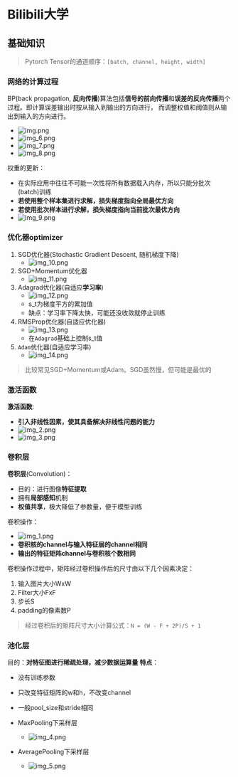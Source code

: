 # Bilibili大学

## 基础知识

> Pytorch Tensor的通道顺序：`[batch, channel, height, width]`

### 网络的计算过程

BP(back propagation, **反向传播**)算法包括**信号的前向传播**和**误差的反向传播**两个过程。即计算误差输出时按从输入到输出的方向进行，
而调整权值和阈值则从输出到输入的方向进行。

- ![img.png](img.png)
- ![img_6.png](img_6.png)
- ![img_7.png](img_7.png)
- ![img_8.png](img_8.png)

权重的更新：
- 在实际应用中往往不可能一次性将所有数据载入内存，所以只能分批次(batch)训练
- **若使用整个样本集进行求解，损失梯度指向全局最优方向**
- **若使用批次样本进行求解，损失梯度指向当前批次最优方向**
- ![img_9.png](img_9.png)

### 优化器optimizer

1. SGD优化器(Stochastic Gradient Descent, 随机梯度下降)
   - ![img_10.png](img_10.png)
2. SGD+Momentum优化器
   - ![img_11.png](img_11.png)
3. Adagrad优化器(自适应**学习率**)
   - ![img_12.png](img_12.png)
   - s_t为梯度平方的累加值
   - 缺点：学习率下降太快，可能还没收敛就停止训练
4. RMSProp优化器(自适应优化器)
   - ![img_13.png](img_13.png)
   - 在`Adagrad`基础上控制s_t值
5. `Adam`优化器(自适应学习率)
   - ![img_14.png](img_14.png)

> 比较常见SGD+Momentum或Adam。SGD虽然慢，但可能是最优的

### 激活函数

**激活函数**:
- **引入非线性因素，使其具备解决非线性问题的能力**
- ![img_2.png](img_2.png)
- ![img_3.png](img_3.png)

### 卷积层

**卷积层**(Convolution)：
- 目的：进行图像**特征提取**
- 拥有**局部感知**机制
- **权值共享**，极大降低了参数量，便于模型训练

卷积操作：
- ![img_1.png](img_1.png)
- **卷积核的channel与输入特征层的channel相同**
- **输出的特征矩阵channel与卷积核个数相同**

卷积操作过程中，矩阵经过卷积操作后的尺寸由以下几个因素决定：
1. 输入图片大小WxW
2. Filter大小FxF
3. 步长S
4. padding的像素数P

> 经过卷积后的矩阵尺寸大小计算公式：`N = (W - F + 2P)/S + 1`

### 池化层

目的：**对特征图进行稀疏处理，减少数据运算量**
**特点**：
- 没有训练参数
- 只改变特征矩阵的w和h，不改变channel
- 一般pool_size和stride相同

- MaxPooling下采样层
  - ![img_4.png](img_4.png)
- AveragePooling下采样层
  - ![img_5.png](img_5.png)
